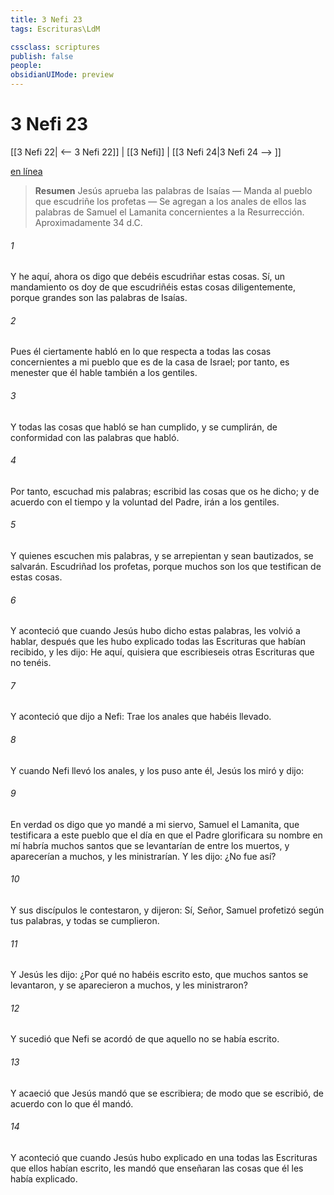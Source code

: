 ```yaml
---
title: 3 Nefi 23
tags: Escrituras\LdM

cssclass: scriptures
publish: false
people:
obsidianUIMode: preview
---
```


# 3 Nefi 23
[[3 Nefi 22| <-- 3 Nefi 22]] | [[3 Nefi]] | [[3 Nefi 24|3 Nefi 24 --> ]]

[en línea](https://churchofjesuschrist.org/study/scriptures/bofm/3-ne/23?lang=spa)

> __Resumen__
Jesús aprueba las palabras de Isaías — Manda al pueblo que escudriñe los profetas — Se agregan a los anales de ellos las palabras de Samuel el Lamanita concernientes a la Resurrección. Aproximadamente 34 d.C.

###### 1 
Y he aquí, ahora os digo que debéis escudriñar estas cosas. Sí, un mandamiento os doy de que escudriñéis estas cosas diligentemente, porque grandes son las palabras de Isaías.

###### 2 
Pues él ciertamente habló en lo que respecta a todas las cosas concernientes a mi pueblo que es de la casa de Israel; por tanto, es menester que él hable también a los gentiles.

###### 3 
Y todas las cosas que habló se han cumplido, y se cumplirán, de conformidad con las palabras que habló.

###### 4 
Por tanto, escuchad mis palabras; escribid las cosas que os he dicho; y de acuerdo con el tiempo y la voluntad del Padre, irán a los gentiles.

###### 5 
Y quienes escuchen mis palabras, y se arrepientan y sean bautizados, se salvarán. Escudriñad los profetas, porque muchos son los que testifican de estas cosas.

###### 6 
Y aconteció que cuando Jesús hubo dicho estas palabras, les volvió a hablar, después que les hubo explicado todas las Escrituras que habían recibido, y les dijo: He aquí, quisiera que escribieseis otras Escrituras que no tenéis.

###### 7 
Y aconteció que dijo a Nefi: Trae los anales que habéis llevado.

###### 8 
Y cuando Nefi llevó los anales, y los puso ante él, Jesús los miró y dijo:

###### 9 
En verdad os digo que yo mandé a mi siervo, Samuel el Lamanita, que testificara a este pueblo que el día en que el Padre glorificara su nombre en mí habría muchos santos que se levantarían de entre los muertos, y aparecerían a muchos, y les ministrarían. Y les dijo: ¿No fue así?

###### 10 
Y sus discípulos le contestaron, y dijeron: Sí, Señor, Samuel profetizó según tus palabras, y todas se cumplieron.

###### 11 
Y Jesús les dijo: ¿Por qué no habéis escrito esto, que muchos santos se levantaron, y se aparecieron a muchos, y les ministraron?

###### 12 
Y sucedió que Nefi se acordó de que aquello no se había escrito.

###### 13 
Y acaeció que Jesús mandó que se escribiera; de modo que se escribió, de acuerdo con lo que él mandó.

###### 14 
Y aconteció que cuando Jesús hubo explicado en una todas las Escrituras que ellos habían escrito, les mandó que enseñaran las cosas que él les había explicado.


